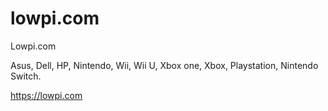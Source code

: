 # lowpi.com
Lowpi.com


Asus, Dell, HP, Nintendo, Wii, Wii U, Xbox one, Xbox, Playstation, Nintendo Switch.

https://lowpi.com
